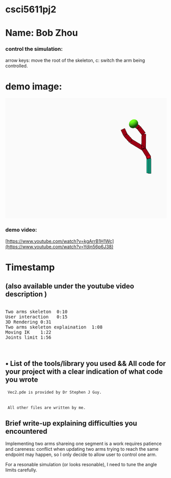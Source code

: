 # csci5611pj2   
# Name: Bob Zhou
 

### control the simulation:
   arrow keys: move the root of the skeleton,
   c: switch the arm being controlled.


# demo image:
![alt text](https://github.com/bobhansky/5611_PA3/blob/main/show.png)

### demo video:

[https://www.youtube.com/watch?v=kgArrB1H1Wc](https://www.youtube.com/watch?v=Ydjn56p6J38)


# Timestamp
## (also available under the youtube video description )
<pre>

Two arms skeleton  0:10
User interaction   0:15
3D Rendering 0:31
Two arms skeleton explaination  1:08
Moving IK    1:22
Joints limit 1:56


</pre>



## • List of the tools/library you used && All code for your project with a clear indication of what code you wrote
     Vec2.pde is provided by Dr Stephen J Guy.

     
     All other files are written by me.


## Brief write-up explaining difficulties you encountered
   Implementing two arms shareing one segment is a work requires patience and careness: 
   conflict when updating two arms trying to reach the same endpoint may happen, so I only decide
   to allow user to control one arm. 

   For a resonable simulation (or looks resonable), I need to tune the angle limits carefully.

